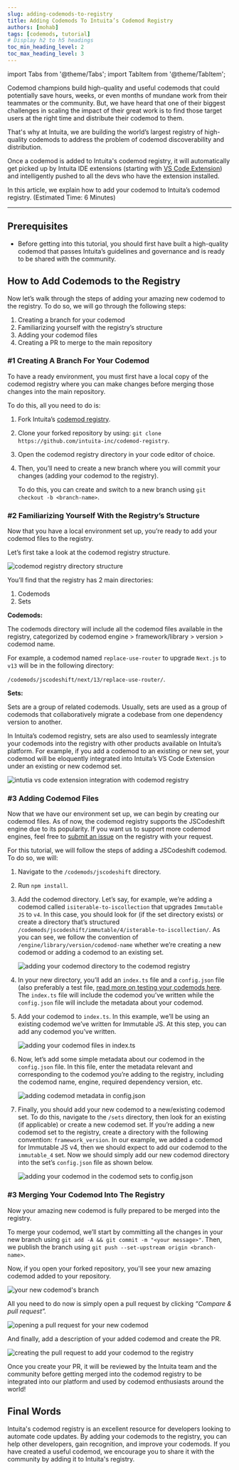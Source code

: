 ```yaml
---
slug: adding-codemods-to-registry
title: Adding Codemods To Intuita’s Codemod Registry
authors: [mohab]
tags: [codemods, tutorial]
# Display h2 to h5 headings
toc_min_heading_level: 2
toc_max_heading_level: 3
---
```


import Tabs from '@theme/Tabs';
import TabItem from '@theme/TabItem';


Codemod champions build high-quality and useful codemods that could potentially save hours, weeks, or even months of mundane work from their teammates or the community. But, we have heard that one of their biggest challenges in scaling the impact of their great work is to find those target users at the right time and distribute their codemod to them.

That's why at Intuita, we are building the world’s largest registry of high-quality codemods to address the problem of codemod discoverability and distribution.

Once a codemod is added to Intuita's codemod registry, it will automatically get picked up by Intuita IDE extensions (starting with [VS Code Extension](https://marketplace.visualstudio.com/items?itemName=Intuita.intuita-vscode-extension)) and intelligently pushed to all the devs who have the extension installed.

In this article, we explain how to add your codemod to Intuita’s codemod registry. 
(Estimated Time: 6 Minutes)

<!--truncate-->

---

## Prerequisites

- Before getting into this tutorial, you should first have built a high-quality codemod that passes Intuita’s guidelines and governance and is ready to be shared with the community.

## How to Add Codemods to the Registry

Now let’s walk through the steps of adding your amazing new codemod to the registry. To do so, we will go through the following steps:

1. Creating a branch for your codemod
2. Familiarizing yourself with the registry’s structure
3. Adding your codemod files
4. Creating a PR to merge to the main repository

### #1 Creating A Branch For Your Codemod

To have a ready environment, you must first have a local copy of the codemod registry where you can make changes before merging those changes into the main repository.

To do this, all you need to do is:

1. Fork Intuita’s [codemod registry](https://github.com/intuita-inc/codemod-registry).
2. Clone your forked repository by using: `git clone https://github.com/intuita-inc/codemod-registry`.
3. Open the codemod registry directory in your code editor of choice.
4. Then, you’ll need to create a new branch where you will commit your changes (adding your codemod to the registry).
    
    To do this, you can create and switch to a new branch using `git checkout -b <branch-name>`.
    

### #2 Familiarizing Yourself With the Registry’s Structure

Now that you have a local environment set up, you’re ready to add your codemod files to the registry.

Let’s first take a look at the codemod registry structure.

![codemod registry directory structure](/img/blog/adding-codemods-to-registry/7.jpeg)

You’ll find that the registry has 2 main directories:

1. Codemods
2. Sets

**Codemods:**

The codemods directory will include all the codemod files available in the registry, categorized by codemod engine > framework/library > version > codemod name.

For example, a codemod named `replace-use-router` to upgrade `Next.js` to `v13` will be in the following directory:

`/codemods/jscodeshift/next/13/replace-use-router/`.

**Sets:**

Sets are a group of related codemods. Usually, sets are used as a group of codemods that collaboratively migrate a codebase from one dependency version to another.

In Intuita’s codemod registry, sets are also used to seamlessly integrate your codemods into the registry with other products available on Intuita’s platform. For example, if you add a codemod to an existing or new set, your codemod will be eloquently integrated into Intuita’s VS Code Extension under an existing or new codemod set.

![intutia vs code extension integration with codemod registry](/img/blog/adding-codemods-to-registry/8.png)

### #3 Adding Codemod Files

Now that we have our environment set up, we can begin by creating our codemod files. As of now, the codemod registry supports the JSCodeshift engine due to its popularity. If you want us to support more codemod engines, feel free to [submit an issue](https://github.com/intuita-inc/codemod-registry/issues/new) on the registry with your request.

For this tutorial, we will follow the steps of adding a JSCodeshift codemod. To do so, we will:

1. Navigate to the `/codemods/jscodeshift` directory.
2. Run `npm install`.
3. Add the codemod directory. Let’s say, for example, we’re adding a codemod called `isiterable-to-iscollection` that upgrades `Immutable JS`  to `v4`. In this case, you should look for (if the set directory exists) or create a directory that’s structured `/codemods/jscodeshift/immutable/4/isterable-to-iscollection/`. As you can see, we follow the convention of `/engine/library/version/codemod-name` whether we’re creating a new codemod or adding a codemod to an existing set.
    
    ![adding your codemod directory to the codemod registry](/img/blog/adding-codemods-to-registry/9.png)
    

1. In your new directory, you’ll add an `index.ts` file and a `config.json` file (also preferably a test file, [read more on testing your codemods here](/blog/writing-test-cases-for-codemods). The `index.ts` file will include the codemod you’ve written while the `config.json` file will include the metadata about your codemod.

2. Add your codemod to `index.ts`. In this example, we’ll be using an existing codemod we’ve written for Immutable JS. At this step, you can add any codemod you’ve written.
    
    ![adding your codemod files in index.ts](/img/blog/adding-codemods-to-registry/10.png)
    

3. Now, let’s add some simple metadata about our codemod in the `config.json` file. In this file, enter the metadata relevant and corresponding to the codemod you’re adding to the registry, including the codemod name, engine, required dependency version, etc.
    
    ![adding codemod metadata in config.json](/img/blog/adding-codemods-to-registry/11.png)
    

4. Finally, you should add your new codemod to a new/existing codemod set. To do this, navigate to the `/sets` directory, then look for an existing (if applicable) or create a new codemod set. If you’re adding a new codemod set to the registry, create a directory with the following convention: `framework_version`. In our example, we added a codemod for Immutable JS v4, then we should expect to add our codemod to the `immutable_4` set. Now we should simply add our new codemod directory into the set’s `config.json` file as shown below.
    
    ![adding your codemod in the codemod sets to config.json](/img/blog/adding-codemods-to-registry/12.jpeg)
    

### #3 Merging Your Codemod Into The Registry

Now your amazing new codemod is fully prepared to be merged into the registry.

To merge your codemod, we’ll start by committing all the changes in your new branch using `git add -A && git commit -m "<your message>"`. Then, we publish the branch using `git push --set-upstream origin <branch-name>`.

Now, if you open your forked repository, you'll see your new amazing codemod added to your repository.

![your new codemod's branch](/img/blog/adding-codemods-to-registry/13.jpeg)

All you need to do now is simply open a pull request by clicking *“Compare & pull request”.*

![opening a pull request for your new codemod](/img/blog/adding-codemods-to-registry/14.jpeg)

And finally, add a description of your added codemod and create the PR.

![creating the pull request to add your codemod to the registry](/img/blog/adding-codemods-to-registry/15.jpeg)

Once you create your PR, it will be reviewed by the Intuita team and the community before getting merged into the codemod registry to be integrated into our platform and used by codemod enthusiasts around the world!

## Final Words

Intuita's codemod registry is an excellent resource for developers looking to automate code updates. By adding your codemods to the registry, you can help other developers, gain recognition, and improve your codemods. If you have created a useful codemod, we encourage you to share it with the community by adding it to Intuita's registry.